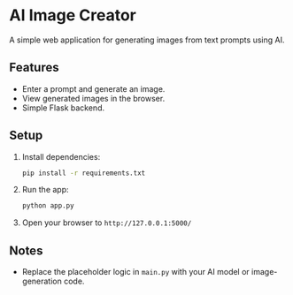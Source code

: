 # AI Image Creator

A simple web application for generating images from text prompts using AI.

## Features

- Enter a prompt and generate an image.
- View generated images in the browser.
- Simple Flask backend.

## Setup

1. Install dependencies:

    ```bash
    pip install -r requirements.txt
    ```

2. Run the app:

    ```bash
    python app.py
    ```

3. Open your browser to `http://127.0.0.1:5000/`

## Notes

- Replace the placeholder logic in `main.py` with your AI model or image-generation code.